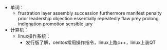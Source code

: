 - 单词：
	- frustration
	  layer
	  assembly
	  succession
	  furthermore
	  manifest
	  penalty
	  prior
	  leadership
	  objection
	  essentially
	  repeatedly
	  flaw
	  prey
	  prolong
	  indignation
	  promotion
	  sensible
	  jury
- 计算机：
	- linux操作系统：
		- 发行版了解，centos常用操作指令，linux上跑c++，linux上装QT